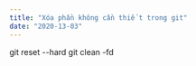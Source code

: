 ```yaml
---
title: "Xóa phần không cần thiế t trong git"
date: "2020-13-03"
---
```


git reset --hard
git clean -fd